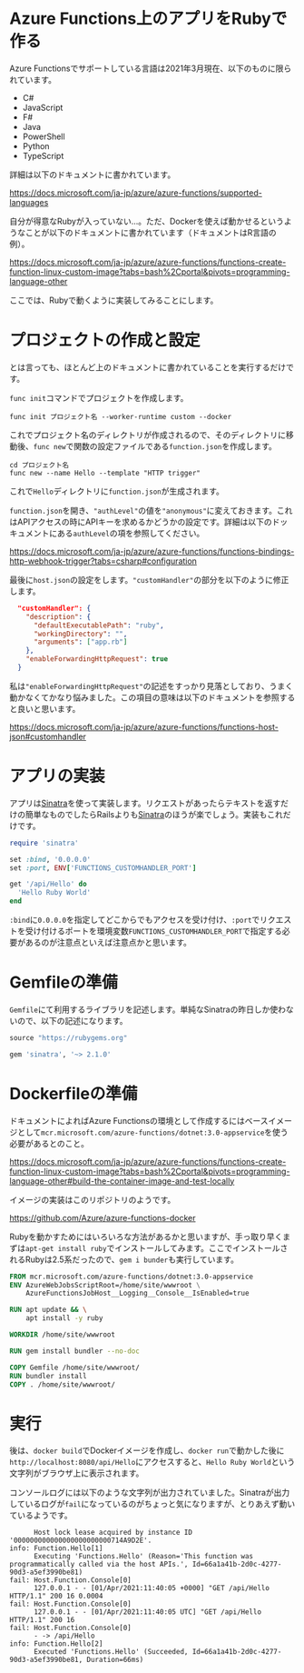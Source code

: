 # Azure Functions上のアプリをRubyで作る

Azure Functionsでサポートしている言語は2021年3月現在、以下のものに限られています。

- C#
- JavaScript
- F#
- Java
- PowerShell
- Python
- TypeScript

詳細は以下のドキュメントに書かれています。

https://docs.microsoft.com/ja-jp/azure/azure-functions/supported-languages

自分が得意なRubyが入っていない...。ただ、Dockerを使えば動かせるというようなことが以下のドキュメントに書かれています（ドキュメントはR言語の例）。

https://docs.microsoft.com/ja-jp/azure/azure-functions/functions-create-function-linux-custom-image?tabs=bash%2Cportal&pivots=programming-language-other

ここでは、Rubyで動くように実装してみることにします。

# プロジェクトの作成と設定

とは言っても、ほとんど上のドキュメントに書かれていることを実行するだけです。

`func init`コマンドでプロジェクトを作成します。

```
func init プロジェクト名 --worker-runtime custom --docker
```

これでプロジェクト名のディレクトリが作成されるので、そのディレクトリに移動後、`func new`で関数の設定ファイルである`function.json`を作成します。

```
cd プロジェクト名
func new --name Hello --template "HTTP trigger"
```

これで`Hello`ディレクトリに`function.json`が生成されます。

`function.json`を開き、`"authLevel"`の値を`"anonymous"`に変えておきます。これはAPIアクセスの時にAPIキーを求めるかどうかの設定です。詳細は以下のドッキュメントにある`authLevel`の項を参照してください。

https://docs.microsoft.com/ja-jp/azure/azure-functions/functions-bindings-http-webhook-trigger?tabs=csharp#configuration

最後に`host.json`の設定をします。`"customHandler"`の部分を以下のように修正します。

```json
  "customHandler": {
    "description": {
      "defaultExecutablePath": "ruby",
      "workingDirectory": "",
      "arguments": ["app.rb"]
    },
    "enableForwardingHttpRequest": true
  }
```

私は`"enableForwardingHttpRequest"`の記述をすっかり見落としており、うまく動かなくてかなり悩みました。この項目の意味は以下のドキュメントを参照すると良いと思います。

https://docs.microsoft.com/ja-jp/azure/azure-functions/functions-host-json#customhandler

# アプリの実装

アプリは[Sinatra](http://sinatrarb.com/)を使って実装します。リクエストがあったらテキストを返すだけの簡単なものでしたらRailsよりも[Sinatra](http://sinatrarb.com/)のほうが楽でしょう。実装もこれだけです。

```ruby
require 'sinatra'

set :bind, '0.0.0.0'
set :port, ENV['FUNCTIONS_CUSTOMHANDLER_PORT']

get '/api/Hello' do
  'Hello Ruby World'
end
```

`:bind`に`0.0.0.0`を指定してどこからでもアクセスを受け付け、`:port`でリクエストを受け付けるポートを環境変数`FUNCTIONS_CUSTOMHANDLER_PORT`で指定する必要があるのが注意点といえば注意点かと思います。

# Gemfileの準備

`Gemfile`にて利用するライブラリを記述します。単純なSinatraの昨日しか使わないので、以下の記述になります。

```ruby
source "https://rubygems.org"

gem 'sinatra', '~> 2.1.0'
```

# Dockerfileの準備

ドキュメントによればAzure Functionsの環境として作成するにはベースイメージとして`mcr.microsoft.com/azure-functions/dotnet:3.0-appservice`を使う必要があるとのこと。

https://docs.microsoft.com/ja-jp/azure/azure-functions/functions-create-function-linux-custom-image?tabs=bash%2Cportal&pivots=programming-language-other#build-the-container-image-and-test-locally

イメージの実装はこのリポジトリのようです。

https://github.com/Azure/azure-functions-docker

Rubyを動かすためにはいろいろな方法があるかと思いますが、手っ取り早くまずは`apt-get install ruby`でインストールしてみます。ここでインストールされるRubyは2.5系だったので、`gem i bunder`も実行しています。

```dockerfile
FROM mcr.microsoft.com/azure-functions/dotnet:3.0-appservice
ENV AzureWebJobsScriptRoot=/home/site/wwwroot \
    AzureFunctionsJobHost__Logging__Console__IsEnabled=true

RUN apt update && \
    apt install -y ruby

WORKDIR /home/site/wwwroot

RUN gem install bundler --no-doc

COPY Gemfile /home/site/wwwroot/
RUN bundler install
COPY . /home/site/wwwroot/
```

# 実行

後は、`docker build`でDockerイメージを作成し、`docker run`で動かした後に`http://localhost:8080/api/Hello`にアクセスすると、`Hello Ruby World`という文字列がブラウザ上に表示されます。

コンソールログには以下のような文字列が出力されていました。Sinatraが出力しているログが`fail`になっているのがちょっと気になりますが、とりあえず動いているようです。

```
      Host lock lease acquired by instance ID '000000000000000000000000714A9D2E'.
info: Function.Hello[1]
      Executing 'Functions.Hello' (Reason='This function was programmatically called via the host APIs.', Id=66a1a41b-2d0c-4277-90d3-a5ef3990be81)
fail: Host.Function.Console[0]
      127.0.0.1 - - [01/Apr/2021:11:40:05 +0000] "GET /api/Hello HTTP/1.1" 200 16 0.0004
fail: Host.Function.Console[0]
      127.0.0.1 - - [01/Apr/2021:11:40:05 UTC] "GET /api/Hello HTTP/1.1" 200 16
fail: Host.Function.Console[0]
      - -> /api/Hello
info: Function.Hello[2]
      Executed 'Functions.Hello' (Succeeded, Id=66a1a41b-2d0c-4277-90d3-a5ef3990be81, Duration=66ms)
```
